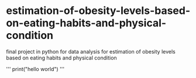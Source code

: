 # estimation-of-obesity-levels-based-on-eating-habits-and-physical-condition
final project in python for data analysis for estimation of obesity levels based on eating habits and physical condition

'''
print("hello world")
'''
